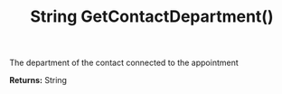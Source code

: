 ﻿---
uid: crmscript_ref_NSAppointmentSyncData_GetContactDepartment
title: String GetContactDepartment()
intellisense: NSAppointmentSyncData.GetContactDepartment
keywords: NSAppointmentSyncData, GetContactDepartment
so.topic: reference
---

The department of the contact connected to the appointment

**Returns:** String


